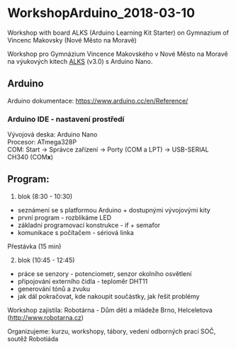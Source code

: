 # WorkshopArduino_2018-03-10
Workshop with board ALKS (Arduino Learning Kit Starter) on Gymnazium of Vincenc Makovsky (Nové Město na Moravě)

Workshop pro Gymnázium Vincence Makovského v Nové Město na Moravě na výukových kitech [ALKS](https://github.com/RoboticsBrno/ArduinoLearningKitStarter/) (v3.0) s Arduino Nano.

## Arduino

Arduino dokumentace: https://www.arduino.cc/en/Reference/ 

### Arduino IDE - nastavení prostředí  
Vývojová deska: Arduino Nano   
Procesor: ATmega328P    
COM: Start -> Správce zařízení -> Porty (COM a LPT) -> USB-SERIAL CH340 (COM**x**) 

## Program: 
1. blok (8:30 - 10:30) 
- seznámení se s platformou Arduino + dostupnými vývojovými kity 
- první program - rozblikáme LED 
- základní programovací konstrukce - if + semafor 
- komunikace s počítačem - sériová linka 

Přestávka (15 min) 

2. blok (10:45 - 12:45) 
- práce se senzory - potenciometr, senzor okolního osvětlení 
- připojování externího čidla - teploměr DHT11 
- generování tónů a zvuku 
- jak dál pokračovat, kde nakoupit součástky, jak řešit problémy 

Workshop zajistila: Robotárna - Dům dětí a mládeže Brno, Helceletova (http://www.robotarna.cz) 

Organizujeme: kurzu, workshopy, tábory, vedení odborných prací SOČ, soutěž Robotiáda